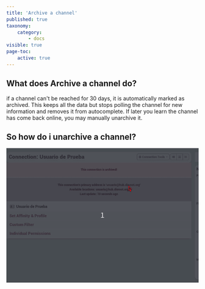 ```yaml
---
title: 'Archive a channel'
published: true
taxonomy:
    category:
        - docs
visible: true
page-toc:
    active: true
---
```


## What does Archive a channel do?

if a channel can't be reached for 30 days, it is automatically marked as archived. This keeps all the data but stops polling the channel for new information and removes it from autocomplete. If later you learn the channel has come back online, you may manually unarchive it.

## So how do i unarchive a channel?

![UnArchiveChannel](en/UnArchiveChannel.gif)
